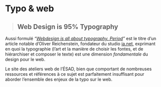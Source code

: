 # Typo &amp; web

> ## Web Design is 95% Typography

Aussi formulé *“[Webdesign is all about typography. Period](https://ia.net/topics/the-web-is-all-about-typography-period)”* est le titre d’un article notable d’Oliver Reichenstein, fondateur du studio [ia.net](https://ia.net), exprimant en quoi la typographie (l’art et la manière de choisir les fontes, et de hiérarchiser et composer le texte) est une dimension *fondamentale* du design pour le web.

Le site des ateliers web de l’ÉSAD, bien que comportant de nombreuses ressources et références à ce sujet est parfaitement insuffisant pour aborder l’ensemble des enjeux de la typo sur le web. 